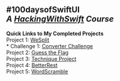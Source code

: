 #100daysofSwiftUI<br/>
*A [HackingWithSwift](https://www.hackingwithswift.com/100/swiftui/) Course*
---

**Quick Links to My Completed Projects** <br/>
Project 1: [WeSplit](https://github.com/nedramevoli/wesplit-project)
<br/> * Challenge 1: [Converter Challenge](https://github.com/nedramevoli/100daysofSwiftUI/ConverterChallenge)
<br/>Project 2: [Guess the Flag](https://github.com/nedramevoli/100daysofSwiftUI/tree/main/GuessTheFlag)
<br/> Project 3: [Technique Project](https://github.com/nedramevoli/100daysofSwiftUI/tree/main/Project%20Three)
<br/> Project 4: [BetterRest](https://github.com/nedramevoli/100daysofSwiftUI/tree/main/BetterRest) 
<br/> Project 5: [WordScramble](https://github.com/nedramevoli/100daysofSwiftUI/tree/main/WordScramble)

